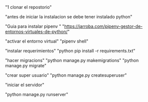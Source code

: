 "1 clonar el repostorio"

"antes de iniciar la instalacion se debe tener instalado python"

"Guia para instalar pipenv "
"https://jarroba.com/pipenv-gestor-de-entornos-virtuales-de-python/"

"activar el entorno virtual"
"pipenv shell"

"instalar requerimientos"
"python pip install -r requirements.txt"

"hacer migracions"
"python manage.py makemigrations"
"python manage.py migrate"

"crear super usuario"
"python manage.py createsuperuser"

"iniciar el servidor"

"python manage.py runserver"